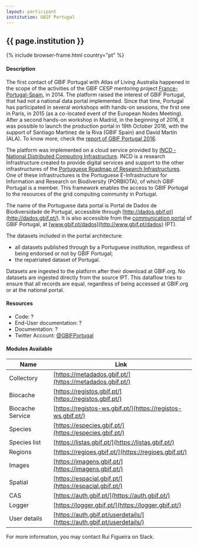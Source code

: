 ```yaml
---
layout: participant
institution: GBIF Portugal
---
```


## {{ page.institution }}

{% include browser-frame.html country="pt" %}

#### Description 

The first contact of GBIF Portugal with Atlas of Living Australia happened in the scope of the activities of the GBIF CESP mentoring project [France-Portugal-Spain](https://www.gbif.pt/node/187), in 2014. The platform raised the interest of GBIF Portugal, that had not a national data portal implemented. Since that time, Portugal has participated in several workshops with hands-on sessions, the first one in Paris, in 2015 (as a co-located event of the European Nodes Meeting). After a second hands-on workshop in Madrid, in the beginning of 2016, it was possible to launch the production portal in 19th October 2016, with the support of Santiago Martinez de la Riva (GBIF Spain) and David Martin (ALA). To know more, check the [report of GBIF Portugal 2016](http://www.gbif.pt/node/385).

The platform was implemented on a cloud service provided by [INCD - National Distributed Computing Infrastructure](https://www.incd.pt/). INCD is a research Infrastructure created to provide digital services and support to the other infrastructures of the [Portuguese Roadmap of Research Infrastructures](https://www.fct.pt/apoios/equipamento/roteiro/index.phtml.en). One of these infrastructures is the Portuguese E-Infrastructure for Information and Research on Biodiversity (PORBIOTA), of which GBIF Portugal is a member. This framework enables the access to GBIF Portugal to the resources of the grid computing community in Portugal.

The name of the Portuguese data portal is Portal de Dados de Biodiversidade de Portugal, accessible through [http://dados.gbif.pt](http://dados.gbif.pt/). It is also accessible from the [communication portal](http://www.gbif.pt/) of GBIF Portugal, at [www.gbif.pt/dados](http://www.gbif.pt/dados) (PT).

The datasets included in the portal architecture:
- all datasets published through by a Portuguese institution, regardless of being endorsed or not by GBIF Portugal;
- the repatriated dataset of Portugal.

Datasets are ingested to the platform after their download at GBIF.org. No datasets are ingested directly from the source IPT. This dataflow tries to ensure that all records are equal, regardless of being accessed at GBIF.org or at the national portal.

#### Resources

- Code: ? 
- End-User documentation: ?
- Documentation: ?
- Twitter Account: [@GBIFPortugal](https://twitter.com/GBIFPortugal)

#### Modules Available 

| Name             | Link                                                                   |
|------------------|------------------------------------------------------------------------|
| Collectory       | [https://metadados.gbif.pt/](https://metadados.gbif.pt/)               |
| Biocache         | [https://registos.gbif.pt/](https://registos.gbif.pt/)                 |
| Biocache Service | [https://registos-ws.gbif.pt/](https://registos-ws.gbif.pt/)           |
| Species          | [https://especies.gbif.pt/](https://especies.gbif.pt/)                 |
| Species list     | [https://listas.gbif.pt/](https://listas.gbif.pt/)                     |
| Regions          | [https://regioes.gbif.pt/](https://regioes.gbif.pt/)                   |
| Images           | [https://imagens.gbif.pt/](https://imagens.gbif.pt/)                   |
| Spatial          | [https://espacial.gbif.pt/](https://espacial.gbif.pt/)                 |
| CAS              | [https://auth.gbif.pt/](https://auth.gbif.pt/)                         |
| Logger           | [https://logger.gbif.pt/](https://logger.gbif.pt/)                     |
| User details     | [https://auth.gbif.pt/userdetails/](https://auth.gbif.pt/userdetails/) |


For more information, you may contact Rui Figueira on Slack.
